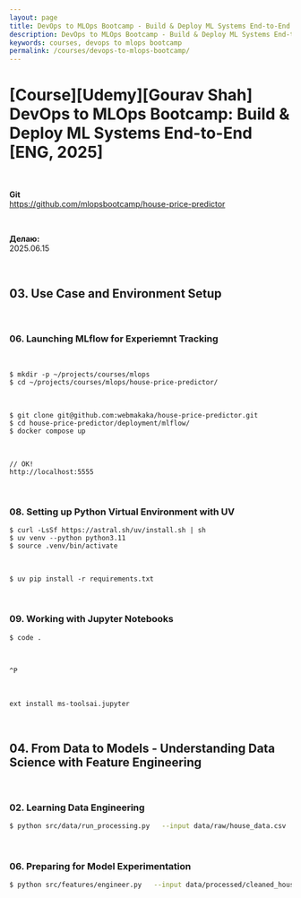 ```yaml
---
layout: page
title: DevOps to MLOps Bootcamp - Build & Deploy ML Systems End-to-End
description: DevOps to MLOps Bootcamp - Build & Deploy ML Systems End-to-End
keywords: courses, devops to mlops bootcamp
permalink: /courses/devops-to-mlops-bootcamp/
---
```


# [Course][Udemy][Gourav Shah] DevOps to MLOps Bootcamp: Build & Deploy ML Systems End-to-End [ENG, 2025]

<br/>

**Git**  
https://github.com/mlopsbootcamp/house-price-predictor

<br/>

**Делаю:**  
2025.06.15

<br/>

## 03. Use Case and Environment Setup

<br/>

### 06. Launching MLflow for Experiemnt Tracking

<br/>

```
$ mkdir -p ~/projects/courses/mlops
$ cd ~/projects/courses/mlops/house-price-predictor/
```

<br/>

```
$ git clone git@github.com:webmakaka/house-price-predictor.git
$ cd house-price-predictor/deployment/mlflow/
$ docker compose up
```

<br/>

```
// OK!
http://localhost:5555
```

<br/>

### 08. Setting up Python Virtual Environment with UV

```
$ curl -LsSf https://astral.sh/uv/install.sh | sh
$ uv venv --python python3.11
$ source .venv/bin/activate
```

<br/>

```
$ uv pip install -r requirements.txt
```

<br/>

### 09. Working with Jupyter Notebooks

```
$ code .
```

<br/>

```
^P
```

<br/>

```
ext install ms-toolsai.jupyter
```

<br/>

## 04. From Data to Models - Understanding Data Science with Feature Engineering

<br/>

### 02. Learning Data Engineering

```bash
$ python src/data/run_processing.py   --input data/raw/house_data.csv   --output data/processed/cleaned_house_data.csv
```

<br/>

### 06. Preparing for Model Experimentation

```bash
$ python src/features/engineer.py   --input data/processed/cleaned_house_data.csv   --output data/processed/featured_house_data.csv   --preprocessor models/trained/preprocessor.pkl
```
